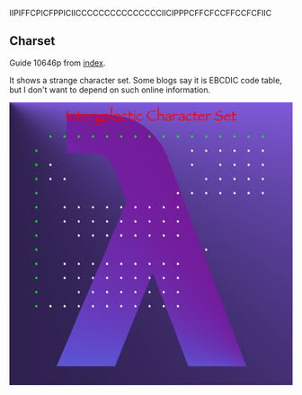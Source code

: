 IIPIFFCPICFPPICIICCCCCCCCCCCCCCCIICIPPPCFFCFCCFFCCFCFIIC

## Charset

Guide 10646p from [index](index.md).

It shows a strange character set.
Some blogs say it is EBCDIC code table, but I don't want to depend on such online information.

![charset](../image/charset.png "charset")
